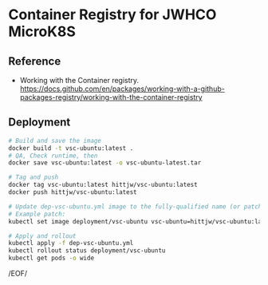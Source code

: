 # Container Registry for JWHCO MicroK8S

## Reference

-   Working with the Container registry. https://docs.github.com/en/packages/working-with-a-github-packages-registry/working-with-the-container-registry

## Deployment

```bash
# Build and save the image
docker build -t vsc-ubuntu:latest .
# QA, Check runtime, then
docker save vsc-ubuntu:latest -o vsc-ubuntu-latest.tar

# Tag and push
docker tag vsc-ubuntu:latest hittjw/vsc-ubuntu:latest
docker push hittjw/vsc-ubuntu:latest

# Update dep-vsc-ubuntu.yml image to the fully-qualified name (or patch)
# Example patch:
kubectl set image deployment/vsc-ubuntu vsc-ubuntu=hittjw/vsc-ubuntu:latest

# Apply and rollout
kubectl apply -f dep-vsc-ubuntu.yml
kubectl rollout status deployment/vsc-ubuntu
kubectl get pods -o wide
```

/EOF/
